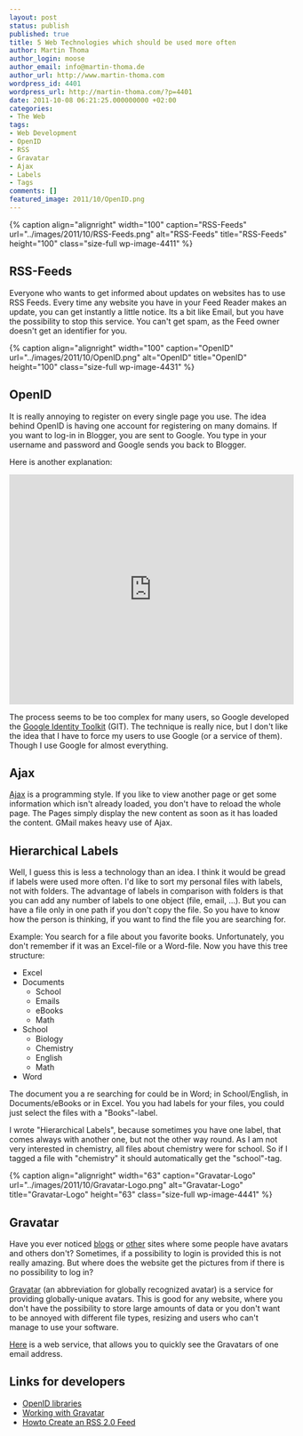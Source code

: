 ```yaml
---
layout: post
status: publish
published: true
title: 5 Web Technologies which should be used more often
author: Martin Thoma
author_login: moose
author_email: info@martin-thoma.de
author_url: http://www.martin-thoma.com
wordpress_id: 4401
wordpress_url: http://martin-thoma.com/?p=4401
date: 2011-10-08 06:21:25.000000000 +02:00
categories:
- The Web
tags:
- Web Development
- OpenID
- RSS
- Gravatar
- Ajax
- Labels
- Tags
comments: []
featured_image: 2011/10/OpenID.png
---
```

{% caption align="alignright" width="100" caption="RSS-Feeds" url="../images/2011/10/RSS-Feeds.png" alt="RSS-Feeds" title="RSS-Feeds" height="100" class="size-full wp-image-4411" %}
<h2>RSS-Feeds</h2>
Everyone who wants to get informed about updates on websites has to use RSS Feeds. Every time any website you have in your Feed Reader makes an update, you can get instantly a little notice. Its a bit like Email, but you have the possibility to stop this service. You can't get spam, as the Feed owner doesn't get an identifier for you.

{% caption align="alignright" width="100" caption="OpenID" url="../images/2011/10/OpenID.png" alt="OpenID" title="OpenID" height="100" class="size-full wp-image-4431" %}
<h2>OpenID</h2>
It is really annoying to register on every single page you use. The idea behind OpenID is having one account for registering on many domains. If you want to log-in in Blogger, you are sent to Google. You type in your username and password and Google sends you back to Blogger. 

Here is another explanation:
<iframe title="YouTube video player" class="youtube-player" type="text/html" width="512" height="414" src="http://www.youtube.com/embed/xcmY8Pk-qEk" frameborder="0" allowFullScreen></iframe>

The process seems to be too complex for many users, so Google developed the <a href="http://code.google.com/intl/de-DE/apis/identitytoolkit/index.html">Google Identity Toolkit</a> (GIT). The technique is really nice, but I don't like the idea that I have to force my users to use Google (or a service of them). Though I use Google for almost everything.

<h2>Ajax</h2>
<a href="http://en.wikipedia.org/wiki/Ajax_(programming)" rel="nofollow">Ajax</a> is a programming style. If you like to view another page or get some information which isn't already loaded, you don't have to reload the whole page. The Pages simply display the new content as soon as it has loaded the content. GMail makes heavy use of Ajax.

<h2>Hierarchical Labels</h2>
Well, I guess this is less a technology than an idea. I think it would be gread if labels were used more often. I'd like to sort my personal files with labels, not with folders. The advantage of labels in comparison with folders is that you can add any number of labels to one object (file, email, ...). But you can have a file only in one path if you don't copy the file. So you have to know how the person is thinking, if you want to find the file you are searching for.

Example: You search for a file about you favorite books. Unfortunately, you don't remember if it was an Excel-file or a Word-file. Now you have this tree structure:

<ul>
<li>Excel</li>
<li>Documents
<ul>
<li>School</li>
<li>Emails</li>
<li>eBooks</li>
<li>Math</li>
</ul>
</li>
<li>School
<ul>
<li>Biology</li>
<li>Chemistry</li>
<li>English</li>
<li>Math</li>
</ul>
</li>
<li>Word</li>
</ul>

The document you a re searching for could be in Word; in School/English, in Documents/eBooks or in Excel. You you had labels for your files, you could just select the files with a "Books"-label.

I wrote "Hierarchical Labels", because sometimes you have one label, that comes always with another one, but not the other way round. As I am not very interested in chemistry, all files about chemistry were for school. So if I tagged a file with "chemistry" it should automatically get the "school"-tag.

{% caption align="alignright" width="63" caption="Gravatar-Logo" url="../images/2011/10/Gravatar-Logo.png" alt="Gravatar-Logo" title="Gravatar-Logo" height="63" class="size-full wp-image-4441" %}
<h2>Gravatar</h2>
Have you ever noticed <a href="http://www.sembeo.com/ninja/comment-page-2/" rel="nofollow">blogs</a> or <a href="http://stackoverflow.com/questions/4880891/javascript-settimeout-and-changes-to-system-time-cause-problems" rel="nofollow">other</a> sites where some people have avatars and others don't? Sometimes, if a possibility to login is provided this is not really amazing. But where does the website get the pictures from if there is no possibility to log in?

<a href="http://en.wikipedia.org/wiki/Gravatar" rel="nofollow">Gravatar</a> (an abbreviation for globally recognized avatar) is a service for providing globally-unique avatars. This is good for any website, where you don't have the possibility to store large amounts of data or you don't want to be annoyed with different file types, resizing and users who can't manage to use your software.

<a href="http://lea.verou.me/demos/gravatar.php?email=info%40martin-thoma.de">Here</a> is a web service, that allows you to quickly see the Gravatars of one email address.

<h2>
Links for developers</h2>
<ul>
<li><a href="http://openid.net/developers/libraries/" rel="nofollow">OpenID libraries</a></li>
<li><a href="http://de.gravatar.com/site/implement/hash/" rel="nofollow">Working with Gravatar</a></li>
<li><a href="http://www.petefreitag.com/item/465.cfm" rel="nofollow">Howto Create an RSS 2.0 Feed</a></li>
</ul>
